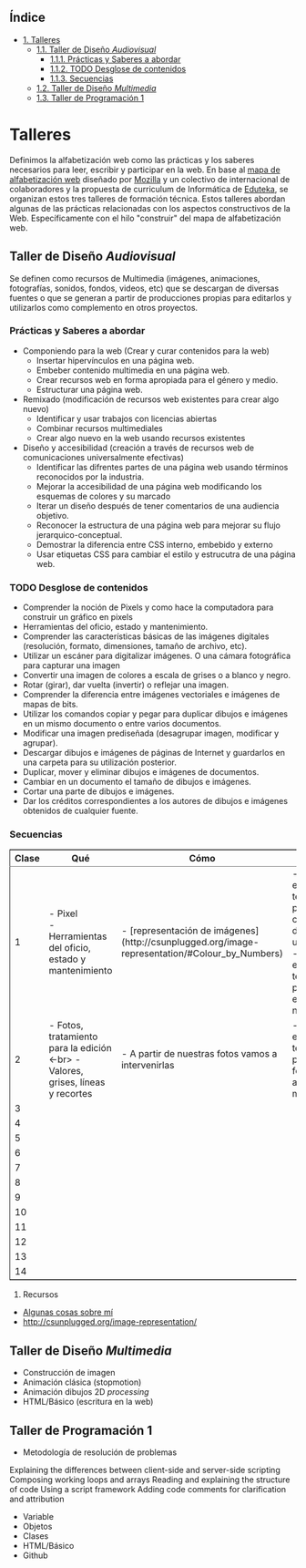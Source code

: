 <div id="table-of-contents">
<h2>&Iacute;ndice</h2>
<div id="text-table-of-contents">
<ul>
<li><a href="#sec-1">1. Talleres</a>
<ul>
<li><a href="#sec-1-1">1.1. Taller de Diseño <i>Audiovisual</i></a>
<ul>
<li><a href="#sec-1-1-1">1.1.1. Prácticas y Saberes a abordar</a></li>
<li><a href="#sec-1-1-2">1.1.2. <span class="todo nilTODO">TODO</span> Desglose de contenidos</a></li>
<li><a href="#sec-1-1-3">1.1.3. Secuencias</a></li>
</ul>
</li>
<li><a href="#sec-1-2">1.2. Taller de Diseño <i>Multimedia</i></a></li>
<li><a href="#sec-1-3">1.3. Taller de Programación 1</a></li>
</ul>
</li>
</ul>
</div>
</div>


# Talleres<a id="sec-1"></a>

Definimos la alfabetización web como las prácticas y los saberes necesarios para leer, escribir y participar en la web. En base al [mapa de alfabetización web](https://webmaker.org/es/literacy) diseñado por [Mozilla](https://mozilla.org) y un colectivo de internacional de colaboradores y la propuesta de curriculum de Informática de [Eduteka](http://www.eduteka.org), se organizan estos tres talleres de formación técnica.
Estos talleres abordan algunas de las prácticas relacionadas con los aspectos constructivos de la Web. Específicamente con el hilo "construir" del mapa de alfabetización web.

## Taller de Diseño *Audiovisual*<a id="sec-1-1"></a>

Se definen como recursos de Multimedia (imágenes, animaciones, fotografías, sonidos, fondos, videos, etc) que se descargan de diversas fuentes o que se generan a partir de producciones propias para editarlos y utilizarlos como complemento en otros proyectos.

### Prácticas y Saberes a abordar<a id="sec-1-1-1"></a>

-   Componiendo para la web (Crear y curar contenidos para la web)
    -   Insertar hipervínculos en una página web.
    -   Embeber contenido multimedia en una página web.
    -   Crear recursos web en forma apropiada para el género y medio.
    -   Estructurar una página web.
-   Remixado (modificación de recursos web existentes para crear algo nuevo)
    -   Identificar y usar trabajos con licencias abiertas
    -   Combinar recursos multimediales
    -   Crear algo nuevo en la web usando recursos existentes
-   Diseño y accesibilidad (creación a través de recursos web de comunicaciones universalmente efectivas)
    -   Identificar las difrentes partes de una página web usando términos reconocidos por la industria.
    -   Mejorar la accesibilidad de una página web modificando los esquemas de colores y su marcado
    -   Iterar un diseño después de tener comentarios de una audiencia objetivo.
    -   Reconocer la estructura de una página web para mejorar su flujo jerarquico-conceptual.
    -   Demostrar la diferencia entre CSS interno, embebido y externo
    -   Usar etiquetas CSS para cambiar el estilo y estrucutra de una página web.

### TODO Desglose de contenidos<a id="sec-1-1-2"></a>

-   Comprender la noción de Pixels y como hace la computadora para construir un gráfico en pixels
-   Herramientas del oficio, estado y mantenimiento.
-   Comprender las características básicas de las imágenes digitales (resolución, formato, dimensiones, tamaño de archivo, etc).
-   Utilizar un escáner para digitalizar imágenes. O una cámara fotográfica para capturar una imagen
-   Convertir una imagen de colores a escala de grises o a blanco y negro.
-   Rotar (girar), dar vuelta (invertir) o reflejar una imagen.
-   Comprender la diferencia entre imágenes vectoriales e imágenes de mapas de bits.
-   Utilizar los comandos copiar y pegar para duplicar dibujos e imágenes en un mismo documento o entre varios documentos.
-   Modificar una imagen prediseñada (desagrupar imagen, modificar y agrupar).
-   Descargar dibujos e imágenes de páginas de Internet y guardarlos en una carpeta para su utilización posterior.
-   Duplicar, mover y eliminar dibujos e imágenes de documentos.
-   Cambiar en un documento el tamaño de dibujos e imágenes.
-   Cortar una parte de dibujos e imágenes.
-   Dar los créditos correspondientes a los autores de dibujos e imágenes obtenidos de cualquier fuente.

### Secuencias<a id="sec-1-1-3"></a>

<table border="2" cellspacing="0" cellpadding="6" rules="groups" frame="hsides">


<colgroup>
<col  class="right" />

<col  class="left" />

<col  class="left" />

<col  class="left" />
</colgroup>
<thead>
<tr>
<th scope="col" class="right">Clase</th>
<th scope="col" class="left">Qué</th>
<th scope="col" class="left">Cómo</th>
<th scope="col" class="left">evaluación</th>
</tr>
</thead>

<tbody>
<tr>
<td class="right">1</td>
<td class="left">- Pixel <br> - Herramientas del oficio, estado y mantenimiento</td>
<td class="left">- [representación de imágenes](http://csunplugged.org/image-representation/#Colour_by_Numbers)</td>
<td class="left">- Los estudiantes tendrán que poder codificar y decodificar  una imagen <br> - Los estudiantes tendrán que poder evaluar el estado de su netbook</td>
</tr>


<tr>
<td class="right">2</td>
<td class="left">- Fotos, tratamiento para la edición <-br> - Valores, grises, líneas y recortes</td>
<td class="left">- A partir de nuestras fotos vamos a intervenirlas</td>
<td class="left">- Los estudiantes tendrán que poder sacar fotos y hacer algunas modificaciones</td>
</tr>


<tr>
<td class="right">3</td>
<td class="left">&#xa0;</td>
<td class="left">&#xa0;</td>
<td class="left">&#xa0;</td>
</tr>


<tr>
<td class="right">4</td>
<td class="left">&#xa0;</td>
<td class="left">&#xa0;</td>
<td class="left">&#xa0;</td>
</tr>


<tr>
<td class="right">5</td>
<td class="left">&#xa0;</td>
<td class="left">&#xa0;</td>
<td class="left">&#xa0;</td>
</tr>


<tr>
<td class="right">6</td>
<td class="left">&#xa0;</td>
<td class="left">&#xa0;</td>
<td class="left">&#xa0;</td>
</tr>


<tr>
<td class="right">7</td>
<td class="left">&#xa0;</td>
<td class="left">&#xa0;</td>
<td class="left">&#xa0;</td>
</tr>


<tr>
<td class="right">8</td>
<td class="left">&#xa0;</td>
<td class="left">&#xa0;</td>
<td class="left">&#xa0;</td>
</tr>


<tr>
<td class="right">9</td>
<td class="left">&#xa0;</td>
<td class="left">&#xa0;</td>
<td class="left">&#xa0;</td>
</tr>


<tr>
<td class="right">10</td>
<td class="left">&#xa0;</td>
<td class="left">&#xa0;</td>
<td class="left">&#xa0;</td>
</tr>


<tr>
<td class="right">11</td>
<td class="left">&#xa0;</td>
<td class="left">&#xa0;</td>
<td class="left">&#xa0;</td>
</tr>


<tr>
<td class="right">12</td>
<td class="left">&#xa0;</td>
<td class="left">&#xa0;</td>
<td class="left">&#xa0;</td>
</tr>


<tr>
<td class="right">13</td>
<td class="left">&#xa0;</td>
<td class="left">&#xa0;</td>
<td class="left">&#xa0;</td>
</tr>


<tr>
<td class="right">14</td>
<td class="left">&#xa0;</td>
<td class="left">&#xa0;</td>
<td class="left">&#xa0;</td>
</tr>
</tbody>
</table>

1.  Recursos

- [Algunas cosas sobre mí](https://amaciel.makes.org/thimble/LTE0NzQ0Mjg0MTY=/algunas-cosas-sobre-m%25C3%25AD)
- http://csunplugged.org/image-representation/
    

## Taller de Diseño *Multimedia*<a id="sec-1-2"></a>

-   Construcción de imagen
-   Animación clásica (stopmotion)
-   Animación dibujos 2D *processing*
-   HTML/Básico (escritura en la web)

## Taller de Programación 1<a id="sec-1-3"></a>

-   Metodología de resolución de problemas

Explaining the differences between client-side and server-side scripting
Composing working loops and arrays
Reading and explaining the structure of code
Using a script framework
Adding code comments for clarification and attribution

-   Variable
-   Objetos
-   Clases
-   HTML/Básico
-   Github
